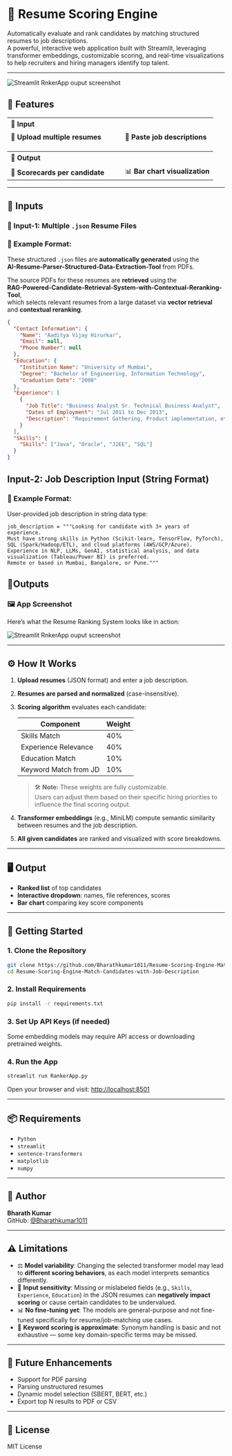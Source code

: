 # 📄 Resume Scoring Engine

Automatically evaluate and rank candidates by matching structured resumes to job descriptions.  
A powerful, interactive web application built with Streamlit, leveraging transformer embeddings, customizable scoring, and real-time visualizations to help recruiters and hiring managers identify top talent.

---


![Streamlit RnkerApp ouput screenshot](https://github.com/user-attachments/assets/c41ca8bf-956e-4864-a2ce-7ab848a84bfd)


## 🚀 Features

<table>
  <tr>
    <th colspan="2" style="text-align:left; padding-bottom: 8px;">🔹 <strong>Input</strong></th>
  </tr>
  <tr>
    <td style="padding-right: 40px;">📂 <strong>Upload multiple resumes</strong></td>
    <td>📝 <strong>Paste job descriptions </strong></td>
  </tr>
  <tr><td colspan="2" style="height: 20px;"></td></tr> <!-- Spacer row -->

  <tr>
    <th colspan="2" style="text-align:left; padding-bottom: 8px;">🔸 <strong>Output</strong></th>
  </tr>
  <tr>
    <td style="padding-right: 40px;">🧾 <strong>Scorecards per candidate</strong></td>
    <td>📊 <strong>Bar chart visualization</strong></td>
  </tr>
</table>


---
## 📂 Inputs 

### 📁 Input-1: Multiple `.json` Resume Files
### 🧾 Example Format: 

These structured `.json` files are **automatically generated** using the  
**AI-Resume-Parser-Structured-Data-Extraction-Tool** from PDFs.

The source PDFs for these resumes are **retrieved** using the  
**RAG-Powered-Candidate-Retrieval-System-with-Contextual-Reranking-Tool**,  
which selects relevant resumes from a large dataset via **vector retrieval** and **contextual reranking**.

```json
{
  "Contact Information": {
    "Name": "Aaditya Vijay Hirurkar",
    "Email": null,
    "Phone Number": null
  },
  "Education": {
    "Institution Name": "University of Mumbai",
    "Degree": "Bachelor of Engineering, Information Technology",
    "Graduation Date": "2008"
  },
  "Experience": [
    {
      "Job Title": "Business Analyst Sr. Technical Business Analyst",
      "Dates of Employment": "Jul 2011 to Dec 2013",
      "Description": "Requirement Gathering, Product implementation, etc."
    }
  ],
  "Skills": {
    "Skills": ["Java", "Oracle", "J2EE", "SQL"]
  }
}
```
## Input-2: Job Description Input (String Format)
### 🧾 Example Format: 

User-provided job description in string data type:

```
job_description = """Looking for candidate with 3+ years of experience.  
Must have strong skills in Python (Scikit-learn, TensorFlow, PyTorch), SQL (Spark/Hadoop/ETL), and cloud platforms (AWS/GCP/Azure).  
Experience in NLP, LLMs, GenAI, statistical analysis, and data visualization (Tableau/Power BI) is preferred.  
Remote or based in Mumbai, Bangalore, or Pune."""
```

## 📂Outputs
### 🖼️ App Screenshot

Here’s what the Resume Ranking System looks like in action:

![Streamlit RnkerApp ouput screenshot](https://github.com/user-attachments/assets/c41ca8bf-956e-4864-a2ce-7ab848a84bfd)

---

## ⚙️ How It Works

1. **Upload resumes** (JSON format) and enter a job description.  
2. **Resumes are parsed and normalized** (case-insensitive).  
3. **Scoring algorithm** evaluates each candidate:

   | Component             | Weight |
   |-----------------------|--------|
   | Skills Match          | 40%    |
   | Experience Relevance  | 40%    |
   | Education Match       | 10%    |
   | Keyword Match from JD | 10%    |

   > 🛠️ **Note:** These weights are fully customizable.  
                   Users can adjust them based on their specific hiring priorities to influence the final scoring output.

5. **Transformer embeddings** (e.g., MiniLM) compute semantic similarity between resumes and the job description.  
6. **All given candidates** are ranked and visualized with score breakdowns.

---

## 🖥️ Output

- **Ranked list** of top candidates  
- **Interactive dropdown**: names, file references, scores  
- **Bar chart** comparing key score components  

---

## 🏁 Getting Started

### 1. Clone the Repository

```bash
git clone https://github.com/Bharathkumar1011/Resume-Scoring-Engine-Match-Candidates-with-Job-Description.git
cd Resume-Scoring-Engine-Match-Candidates-with-Job-Description
```

### 2. Install Requirements

```bash
pip install -r requirements.txt
```

### 3. Set Up API Keys (if needed)

Some embedding models may require API access or downloading pretrained weights.

### 4. Run the App

```bash
streamlit run RankerApp.py
```

Open your browser and visit: [http://localhost:8501](http://localhost:8501)

---

## 📦 Requirements
- `Python`
- `streamlit`  
- `sentence-transformers`  
- `matplotlib`  
- `numpy`  

---


## 👤 Author

**Bharath Kumar**  
GitHub: [@Bharathkumar1011](https://github.com/Bharathkumar1011)

---

## ⚠️ Limitations

- ⚖️ **Model variability**: Changing the selected transformer model may lead to **different scoring behaviors**, as each model interprets semantics differently.  
- 🧩 **Input sensitivity**: Missing or mislabeled fields (e.g., `Skills`, `Experience`, `Education`) in the JSON resumes can **negatively impact scoring** or cause certain candidates to be undervalued.  
- 📊 **No fine-tuning yet**: The models are general-purpose and not fine-tuned specifically for resume/job-matching use cases.  
- 🧠 **Keyword scoring is approximate**: Synonym handling is basic and not exhaustive — some key domain-specific terms may be missed.


---
## 🌱 Future Enhancements

- Support for PDF parsing  
- Parsing unstructured resumes  
- Dynamic model selection (SBERT, BERT, etc.)  
- Export top N results to PDF or CSV  

---

## 📜 License

MIT License
